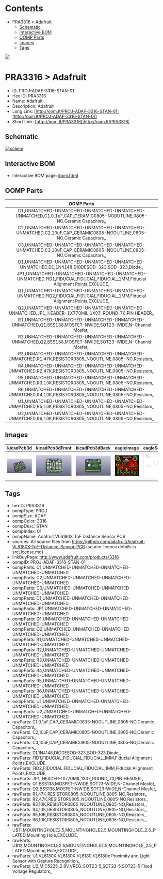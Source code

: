 



Contents
========

* [PRA3316 > Adafruit](#pra3316--adafruit)
	* [Schematic](#schematic)
	* [Interactive BOM](#interactive-bom)
	* [OOMP Parts](#oomp-parts)
	* [Images](#images)
	* [Tags](#tags)
  
![][im]
# PRA3316 > Adafruit

- ID: PROJ-ADAF-3316-STAN-01
- Hex ID: PRA3316
- Name: Adafruit
- Description: Adafruit
- Long Link: [http://oom.lt/PROJ-ADAF-3316-STAN-01](http://oom.lt/PROJ-ADAF-3316-STAN-01)
- Short Link: [http://oom.lt/PRA3316](http://oom.lt/PRA3316)

## Schematic
  
[![schem](eagleSchemImage.png)](eagleSchemImage.png)
## Interactive BOM

- Interactive BOM page: [ibom.html](https://htmlpreview.github.io/?https://github.com/oomlout/oomlout_OOMP_projects/blob/main/PROJ-ADAF-3316-STAN-01/kicad/bom/ibom.html)

## OOMP Parts
  

|OOMP Parts|
| :---: |
|C1,UNMATCHED-UNMATCHED-UNMATCHED-UNMATCHED-UNMATCHED,C1,0.1uF,CAP_CERAMIC0805-NOOUTLINE,0805-NO,Ceramic Capacitors,,|
|C2,UNMATCHED-UNMATCHED-UNMATCHED-UNMATCHED-UNMATCHED,C2,10uF,CAP_CERAMIC0805-NOOUTLINE,0805-NO,Ceramic Capacitors,,|
|C3,UNMATCHED-UNMATCHED-UNMATCHED-UNMATCHED-UNMATCHED,C3,10uF,CAP_CERAMIC0805-NOOUTLINE,0805-NO,Ceramic Capacitors,,|
|D1,UNMATCHED-UNMATCHED-UNMATCHED-UNMATCHED-UNMATCHED,D1,1N4148,DIODESOD-323,SOD-323,Diode,,|
|JP1,UNMATCHED-UNMATCHED-UNMATCHED-UNMATCHED-UNMATCHED,FID1,FIDUCIAL,FIDUCIAL,FIDUCIAL_1MM,Fiducial Alignment Points,EXCLUDE,|
|Q1,UNMATCHED-UNMATCHED-UNMATCHED-UNMATCHED-UNMATCHED,FID2,FIDUCIAL,FIDUCIAL,FIDUCIAL_1MM,Fiducial Alignment Points,EXCLUDE,|
|Q2,UNMATCHED-UNMATCHED-UNMATCHED-UNMATCHED-UNMATCHED,JP1,,HEADER-1X770MIL,1X07_ROUND_70,PIN HEADER,,|
|R1,UNMATCHED-UNMATCHED-UNMATCHED-UNMATCHED-UNMATCHED,Q1,BSS138,MOSFET-NWIDE,SOT23-WIDE,N-Channel Mosfet,,|
|R2,UNMATCHED-UNMATCHED-UNMATCHED-UNMATCHED-UNMATCHED,Q2,BSS138,MOSFET-NWIDE,SOT23-WIDE,N-Channel Mosfet,,|
|R3,UNMATCHED-UNMATCHED-UNMATCHED-UNMATCHED-UNMATCHED,R1,47K,RESISTOR0805_NOOUTLINE,0805-NO,Resistors,,|
|R4,UNMATCHED-UNMATCHED-UNMATCHED-UNMATCHED-UNMATCHED,R2,47K,RESISTOR0805_NOOUTLINE,0805-NO,Resistors,,|
|R5,UNMATCHED-UNMATCHED-UNMATCHED-UNMATCHED-UNMATCHED,R3,10K,RESISTOR0805_NOOUTLINE,0805-NO,Resistors,,|
|R6,UNMATCHED-UNMATCHED-UNMATCHED-UNMATCHED-UNMATCHED,R4,10K,RESISTOR0805_NOOUTLINE,0805-NO,Resistors,,|
|U1,UNMATCHED-UNMATCHED-UNMATCHED-UNMATCHED-UNMATCHED,R5,10K,RESISTOR0805_NOOUTLINE,0805-NO,Resistors,,|
|U2,UNMATCHED-UNMATCHED-UNMATCHED-UNMATCHED-UNMATCHED,R6,10K,RESISTOR0805_NOOUTLINE,0805-NO,Resistors,,|

## Images
  
  

|kicadPcb3d|kicadPcb3dFront|kicadPcb3dBack|eagleImage|eagleSchemImage|
| :---: | :---: | :---: | :---: | :---: |
|[![kicadPcb3d](kicadPcb3d_140.png)](kicadPcb3d.png)|[![kicadPcb3dFront](kicadPcb3dFront_140.png)](kicadPcb3dFront.png)|[![kicadPcb3dBack](kicadPcb3dBack_140.png)](kicadPcb3dBack.png)|[![eagleImage](eagleImage_140.png)](eagleImage.png)|[![eagleSchemImage](eagleSchemImage_140.png)](eagleSchemImage.png)|

## Tags

- hexID: PRA3316
- oompType: PROJ
- oompSize: ADAF
- oompColor: 3316
- oompDesc: STAN
- oompIndex: 01
- oompName: Adafruit VL6180X ToF Distance Sensor PCB
- sources: All source files from https://github.com/adafruit/Adafruit-VL6180X-ToF-Distance-Sensor-PCB (source licence details in srcLicense.md)
- linkBuyPage: http://www.adafruit.com/products/3316
- oompID: PROJ-ADAF-3316-STAN-01
- oompParts: C1,UNMATCHED-UNMATCHED-UNMATCHED-UNMATCHED-UNMATCHED
- oompParts: C2,UNMATCHED-UNMATCHED-UNMATCHED-UNMATCHED-UNMATCHED
- oompParts: C3,UNMATCHED-UNMATCHED-UNMATCHED-UNMATCHED-UNMATCHED
- oompParts: D1,UNMATCHED-UNMATCHED-UNMATCHED-UNMATCHED-UNMATCHED
- oompParts: JP1,UNMATCHED-UNMATCHED-UNMATCHED-UNMATCHED-UNMATCHED
- oompParts: Q1,UNMATCHED-UNMATCHED-UNMATCHED-UNMATCHED-UNMATCHED
- oompParts: Q2,UNMATCHED-UNMATCHED-UNMATCHED-UNMATCHED-UNMATCHED
- oompParts: R1,UNMATCHED-UNMATCHED-UNMATCHED-UNMATCHED-UNMATCHED
- oompParts: R2,UNMATCHED-UNMATCHED-UNMATCHED-UNMATCHED-UNMATCHED
- oompParts: R3,UNMATCHED-UNMATCHED-UNMATCHED-UNMATCHED-UNMATCHED
- oompParts: R4,UNMATCHED-UNMATCHED-UNMATCHED-UNMATCHED-UNMATCHED
- oompParts: R5,UNMATCHED-UNMATCHED-UNMATCHED-UNMATCHED-UNMATCHED
- oompParts: R6,UNMATCHED-UNMATCHED-UNMATCHED-UNMATCHED-UNMATCHED
- oompParts: U1,UNMATCHED-UNMATCHED-UNMATCHED-UNMATCHED-UNMATCHED
- oompParts: U2,UNMATCHED-UNMATCHED-UNMATCHED-UNMATCHED-UNMATCHED
- rawParts: C1,0.1uF,CAP_CERAMIC0805-NOOUTLINE,0805-NO,Ceramic Capacitors,,
- rawParts: C2,10uF,CAP_CERAMIC0805-NOOUTLINE,0805-NO,Ceramic Capacitors,,
- rawParts: C3,10uF,CAP_CERAMIC0805-NOOUTLINE,0805-NO,Ceramic Capacitors,,
- rawParts: D1,1N4148,DIODESOD-323,SOD-323,Diode,,
- rawParts: FID1,FIDUCIAL,FIDUCIAL,FIDUCIAL_1MM,Fiducial Alignment Points,EXCLUDE,
- rawParts: FID2,FIDUCIAL,FIDUCIAL,FIDUCIAL_1MM,Fiducial Alignment Points,EXCLUDE,
- rawParts: JP1,,HEADER-1X770MIL,1X07_ROUND_70,PIN HEADER,,
- rawParts: Q1,BSS138,MOSFET-NWIDE,SOT23-WIDE,N-Channel Mosfet,,
- rawParts: Q2,BSS138,MOSFET-NWIDE,SOT23-WIDE,N-Channel Mosfet,,
- rawParts: R1,47K,RESISTOR0805_NOOUTLINE,0805-NO,Resistors,,
- rawParts: R2,47K,RESISTOR0805_NOOUTLINE,0805-NO,Resistors,,
- rawParts: R3,10K,RESISTOR0805_NOOUTLINE,0805-NO,Resistors,,
- rawParts: R4,10K,RESISTOR0805_NOOUTLINE,0805-NO,Resistors,,
- rawParts: R5,10K,RESISTOR0805_NOOUTLINE,0805-NO,Resistors,,
- rawParts: R6,10K,RESISTOR0805_NOOUTLINE,0805-NO,Resistors,,
- rawParts: U$11,MOUNTINGHOLE2.5,MOUNTINGHOLE2.5,MOUNTINGHOLE_2.5_PLATED,Mounting Hole,EXCLUDE,
- rawParts: U$12,MOUNTINGHOLE2.5,MOUNTINGHOLE2.5,MOUNTINGHOLE_2.5_PLATED,Mounting Hole,EXCLUDE,
- rawParts: U1,VL6180X,VL6180X,VL6180,VL6180x Proximity and Light Sensor with Gesture Recognition,,
- rawParts: U2,MIC5225_2.8V,VREG_SOT23-5,SOT23-5,SOT23-5 Fixed Voltage Regulators,,



[im]: kicadPcb3d_450.png
